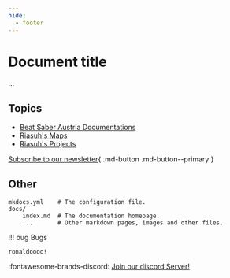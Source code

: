 ```yaml
---
hide:
  - footer
---
```


# Document title
...

## Topics

* [Beat Saber Austria Documentations](./bsat_docs)
* [Riasuh's Maps](./ria_maps)
* [Riasuh's Projects](./ria_projects)
  
[Subscribe to our newsletter](#){ .md-button .md-button--primary }
## Other




    mkdocs.yml    # The configuration file.
    docs/
        index.md  # The documentation homepage.
        ...       # Other markdown pages, images and other files.

    
!!! bug Bugs
    
    ronaldoooo!




:fontawesome-brands-discord: [Join our discord Server!](https://www.mkdocs.org)